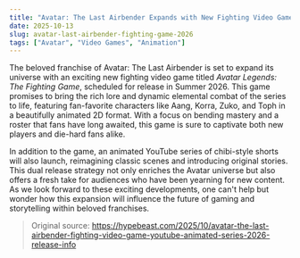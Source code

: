 ```yaml
---
title: "Avatar: The Last Airbender Expands with New Fighting Video Game for 2026"
date: 2025-10-13
slug: avatar-last-airbender-fighting-game-2026
tags: ["Avatar", "Video Games", "Animation"]
---
```


The beloved franchise of Avatar: The Last Airbender is set to expand its universe with an exciting new fighting video game titled *Avatar Legends: The Fighting Game*, scheduled for release in Summer 2026. This game promises to bring the rich lore and dynamic elemental combat of the series to life, featuring fan-favorite characters like Aang, Korra, Zuko, and Toph in a beautifully animated 2D format. With a focus on bending mastery and a roster that fans have long awaited, this game is sure to captivate both new players and die-hard fans alike.

In addition to the game, an animated YouTube series of chibi-style shorts will also launch, reimagining classic scenes and introducing original stories. This dual release strategy not only enriches the Avatar universe but also offers a fresh take for audiences who have been yearning for new content. As we look forward to these exciting developments, one can't help but wonder how this expansion will influence the future of gaming and storytelling within beloved franchises.

> Original source: https://hypebeast.com/2025/10/avatar-the-last-airbender-fighting-video-game-youtube-animated-series-2026-release-info